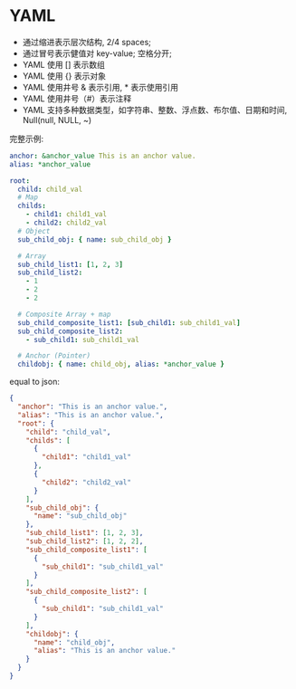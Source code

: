 # YAML

- 通过缩进表示层次结构, 2/4 spaces;
- 通过冒号表示健值对 key-value; 空格分开;
- YAML 使用 [] 表示数组
- YAML 使用 {} 表示对象
- YAML 使用井号 & 表示引用, \* 表示使用引用
- YAML 使用井号（#）表示注释
- YAML 支持多种数据类型，如字符串、整数、浮点数、布尔值、日期和时间, Null(null, NULL, ~)

完整示例:

```yaml
anchor: &anchor_value This is an anchor value.
alias: *anchor_value

root:
  child: child_val
  # Map
  childs:
    - child1: child1_val
    - child2: child2_val
  # Object
  sub_child_obj: { name: sub_child_obj }

  # Array
  sub_child_list1: [1, 2, 3]
  sub_child_list2:
    - 1
    - 2
    - 2

  # Composite Array + map
  sub_child_composite_list1: [sub_child1: sub_child1_val]
  sub_child_composite_list2:
    - sub_child1: sub_child1_val

  # Anchor (Pointer)
  childobj: { name: child_obj, alias: *anchor_value }
```

equal to json:

```json
{
  "anchor": "This is an anchor value.",
  "alias": "This is an anchor value.",
  "root": {
    "child": "child_val",
    "childs": [
      {
        "child1": "child1_val"
      },
      {
        "child2": "child2_val"
      }
    ],
    "sub_child_obj": {
      "name": "sub_child_obj"
    },
    "sub_child_list1": [1, 2, 3],
    "sub_child_list2": [1, 2, 2],
    "sub_child_composite_list1": [
      {
        "sub_child1": "sub_child1_val"
      }
    ],
    "sub_child_composite_list2": [
      {
        "sub_child1": "sub_child1_val"
      }
    ],
    "childobj": {
      "name": "child_obj",
      "alias": "This is an anchor value."
    }
  }
}
```
